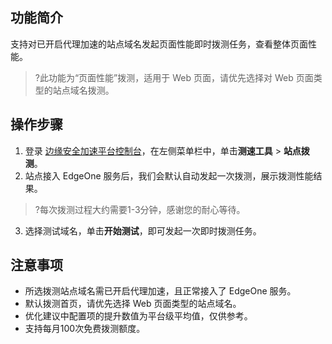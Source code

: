 ## 功能简介
支持对已开启代理加速的站点域名发起页面性能即时拨测任务，查看整体页面性能。
>?此功能为“页面性能”拨测，适用于 Web 页面，请优先选择对 Web 页面类型的站点域名拨测。
>
## 操作步骤
1. 登录 [边缘安全加速平台控制台](https://console.cloud.tencent.com/edgeone)，在左侧菜单栏中，单击**测速工具** > **站点拨测**。
2. 站点接入 EdgeOne 服务后，我们会默认自动发起一次拨测，展示拨测性能结果。
>?每次拨测过程大约需要1-3分钟，感谢您的耐心等待。
>
3. 选择测试域名，单击**开始测试**，即可发起一次即时拨测任务。

## 注意事项
- 所选拨测站点域名需已开启代理加速，且正常接入了 EdgeOne 服务。
- 默认拨测首页，请优先选择 Web 页面类型的站点域名。
- 优化建议中配置项的提升数值为平台级平均值，仅供参考。
- 支持每月100次免费拨测额度。

